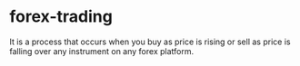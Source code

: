 # forex-trading
It is a process that occurs when you buy as price is rising or sell as price is falling over any instrument on any forex platform.
